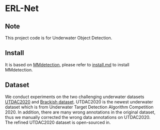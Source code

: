 # ERL-Net
## Note 
This project code is for Underwater Object Detection. 

## Install
It is based on [MMdetection](https://github.com/open-mmlab/mmdetection), please refer to [install.md](https://github.com/open-mmlab/mmdetection/blob/master/docs/get_started.md) to install MMdetection.

## Dataset
We conduct experiments on the two challenging underwater datasets [UTDAC2020](https://www.flyai.com/d/underwaterdetection) and [Brackish dataset](https://www.kaggle.com/aalborguniversity/brackish-dataset). UTDAC2020 is the newest underwater dataset which is from Underwater Target Detection Algorithm Competition 2020. In addition, there are many wrong annotations in the original dataset, thus we manually corrected
the wrong data annotations on UTDAC2020. The refined UTDAC2020 dataset is open-sourced in.
